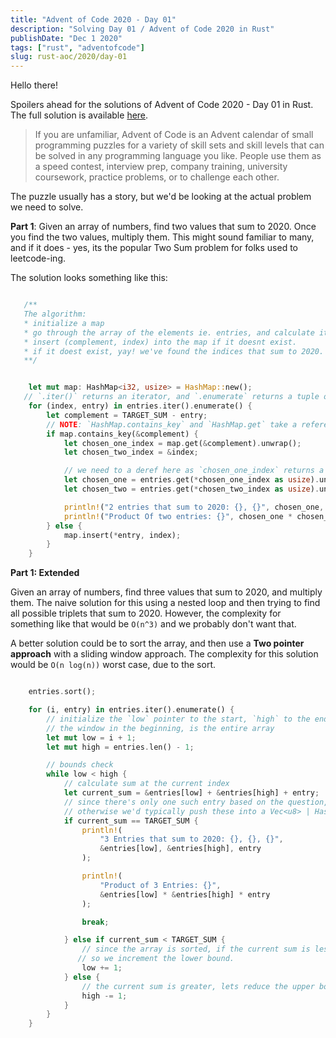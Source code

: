 ```yaml
---
title: "Advent of Code 2020 - Day 01"
description: "Solving Day 01 / Advent of Code 2020 in Rust"
publishDate: "Dec 1 2020"
tags: ["rust", "adventofcode"]
slug: rust-aoc/2020/day-01
---
```


Hello there!

Spoilers ahead for the solutions of Advent of Code 2020 - Day 01 in Rust. The full solution is available [here](https://github.com/Shriram-Balaji/rust-advent-of-code-2020/tree/main/day-one).

> If you are unfamiliar, Advent of Code is an Advent calendar of small programming puzzles for a variety of skill sets and skill levels that can be solved in any programming language you like. People use them as a speed contest, interview prep, company training, university coursework, practice problems, or to challenge each other.

The puzzle usually has a story, but we'd be looking at the actual problem we need to solve.

**Part 1**: Given an array of numbers, find two values that sum to 2020. Once you find the two values, multiply them. This might sound familiar to many, and if it does - yes, its the popular Two Sum problem for folks used to leetcode-ing.

The solution looks something like this:

```rust

   /**
   The algorithm:
   * initialize a map
   * go through the array of the elements ie. entries, and calculate its complement.
   * insert (complement, index) into the map if it doesnt exist.
   * if it doest exist, yay! we've found the indices that sum to 2020. Get the values from entries at those indices and return.
   **/


    let mut map: HashMap<i32, usize> = HashMap::new();
   // `.iter()` returns an iterator, and `.enumerate` returns a tuple of (index, value) of every entry.
    for (index, entry) in entries.iter().enumerate() {
        let complement = TARGET_SUM - entry;
        // NOTE: `HashMap.contains_key` and `HashMap.get` take a reference and return a reference.
        if map.contains_key(&complement) {
            let chosen_one_index = map.get(&complement).unwrap();
            let chosen_two_index = &index;

            // we need to a deref here as `chosen_one_index` returns a pointer to a pointer.
            let chosen_one = entries.get(*chosen_one_index as usize).unwrap();
            let chosen_two = entries.get(*chosen_two_index as usize).unwrap();

            println!("2 entries that sum to 2020: {}, {}", chosen_one, chosen_two);
            println!("Product Of two entries: {}", chosen_one * chosen_two);
        } else {
            map.insert(*entry, index);
        }
    }

```

**Part 1: Extended**

Given an array of numbers, find three values that sum to 2020, and multiply them. The naive solution for this using a nested loop and then trying to find all possible triplets that sum to 2020. However, the complexity for something like that would be `O(n^3)` and we probably don't want that.

A better solution could be to sort the array, and then use a **Two pointer approach** with a sliding window approach. The complexity for this solution would be `O(n log(n))` worst case, due to the sort.

```rust

    entries.sort();

    for (i, entry) in entries.iter().enumerate() {
        // initialize the `low` pointer to the start, `high` to the end of the array.
        // the window in the beginning, is the entire array
        let mut low = i + 1;
        let mut high = entries.len() - 1;

        // bounds check
        while low < high {
            // calculate sum at the current index
            let current_sum = &entries[low] + &entries[high] + entry;
            // since there's only one such entry based on the question, we can break here.
            // otherwise we'd typically push these into a Vec<u8> | HashSet<u8> to deal with duplicates.
            if current_sum == TARGET_SUM {
                println!(
                    "3 Entries that sum to 2020: {}, {}, {}",
                    &entries[low], &entries[high], entry
                );

                println!(
                    "Product of 3 Entries: {}",
                    &entries[low] * &entries[high] * entry
                );

                break;

            } else if current_sum < TARGET_SUM {
                // since the array is sorted, if the current sum is lesser we need to minimize / slide the window from the left.
               // so we increment the lower bound.
                low += 1;
            } else {
                // the current sum is greater, lets reduce the upper bound instead.
                high -= 1;
            }
        }
    }


```
